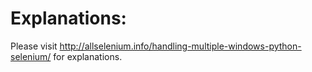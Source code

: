 # Explanations:

Please visit http://allselenium.info/handling-multiple-windows-python-selenium/ for explanations.
